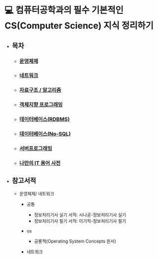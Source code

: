 # :computer: 컴퓨터공학과의 필수 기본적인 CS(Computer Science) 지식 정리하기

- ## 목차
    - ### [운영체제](./os)
    - ### [네트워크](./network)
    - ### [자료구조 / 알고리즘](./algorithm)
    - ### [객체지향 프로그래밍](./oop)
    - ### [데이터베이스(RDBMS)](./db)
    - ### [데이터베이스(No-SQL)](./nosql)
    - ### [서버프로그래밍](./serverprogramming)
    - ### [나만의 IT 용어 사전](./computer_dict.md)

- ## 참고서적
    - 운영체제/ 네트워크
        - 공통
            - 정보처리기사 실기 서적: 시나공-정보처리기사 실기
            - 정보처리기사 필기 서적: 이기적-정보처리기사 필기

        - os
            - 공룡책(Operating System Concepts 원서)
        - 네트워크
        


